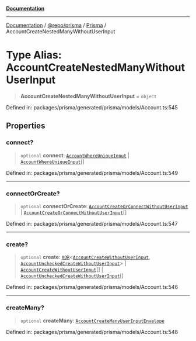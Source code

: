 [**Documentation**](../../../../../README.md)

***

[Documentation](../../../../../README.md) / [@repo/prisma](../../../README.md) / [Prisma](../README.md) / AccountCreateNestedManyWithoutUserInput

# Type Alias: AccountCreateNestedManyWithoutUserInput

> **AccountCreateNestedManyWithoutUserInput** = `object`

Defined in: packages/prisma/generated/prisma/models/Account.ts:545

## Properties

### connect?

> `optional` **connect**: [`AccountWhereUniqueInput`](AccountWhereUniqueInput.md) \| [`AccountWhereUniqueInput`](AccountWhereUniqueInput.md)[]

Defined in: packages/prisma/generated/prisma/models/Account.ts:549

***

### connectOrCreate?

> `optional` **connectOrCreate**: [`AccountCreateOrConnectWithoutUserInput`](AccountCreateOrConnectWithoutUserInput.md) \| [`AccountCreateOrConnectWithoutUserInput`](AccountCreateOrConnectWithoutUserInput.md)[]

Defined in: packages/prisma/generated/prisma/models/Account.ts:547

***

### create?

> `optional` **create**: [`XOR`](XOR.md)\<[`AccountCreateWithoutUserInput`](AccountCreateWithoutUserInput.md), [`AccountUncheckedCreateWithoutUserInput`](AccountUncheckedCreateWithoutUserInput.md)\> \| [`AccountCreateWithoutUserInput`](AccountCreateWithoutUserInput.md)[] \| [`AccountUncheckedCreateWithoutUserInput`](AccountUncheckedCreateWithoutUserInput.md)[]

Defined in: packages/prisma/generated/prisma/models/Account.ts:546

***

### createMany?

> `optional` **createMany**: [`AccountCreateManyUserInputEnvelope`](AccountCreateManyUserInputEnvelope.md)

Defined in: packages/prisma/generated/prisma/models/Account.ts:548
